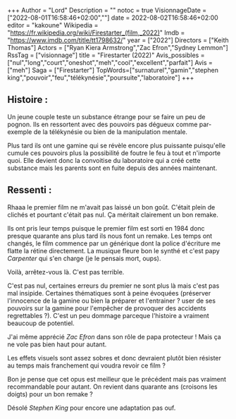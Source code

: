 +++
Author = "Lord"
Description = ""
notoc = true
VisionnageDate = ["2022-08-01T16:58:46+02:00",""]
date = 2022-08-02T16:58:46+02:00
editor = "kakoune"
Wikipedia = "https://fr.wikipedia.org/wiki/Firestarter_(film,_2022)"
Imdb = "https://www.imdb.com/title/tt1798632/"
year = ["2022"]
Directors = ["Keith Thomas"]
Actors = ["Ryan Kiera Armstrong","Zac Efron","Sydney Lemmon"]
RssTag = ["visionnage"]
title = "Firestarter (2022)"
Avis_possibles = ["nul","long","court","oneshot","meh","cool","excellent","parfait"]
Avis = ["meh"] 
Saga = ["Firestarter"]
TopWords=["surnaturel","gamin","stephen king","pouvoir","feu","télékynésie","poursuite","laboratoire"]
+++
## Histoire :
Un jeune couple teste un substance étrange pour se faire un peu de pognon.
Ils en ressortent avec des pouvoirs pas dégueux comme par-exemple de la télékynésie ou bien de la manipulation mentale.

Plus tard ils ont une gamine qui se révèle encore plus puissante puisqu'elle cumule ces pouvoirs plus la possibilité de foutre le feu à tout et n'importe quoi.
Elle devient donc la convoitise du laboratoire qui a créé cette substance mais les parents sont en fuite depuis des années maintenant.

## Ressenti :
Rhaaa le premier film ne m'avait pas laissé un bon goût.
C'était plein de clichés et pourtant c'était pas nul.
Ça méritait clairement un bon remake.

Ils ont pris leur temps puisque le premier film est sorti en 1984 donc presque quarante ans plus tard ils nous font un remake.
Les temps ont changés, le film commence par un générique dont la police d'écriture me flatte la rétine directement.
La musique fleure bon le synthé et c'est papy *Carpenter* qui s'en charge (je le pensais mort, oups).

Voilà, arrêtez-vous là.
C'est pas terrible.

C'est pas nul, certaines erreurs du premier ne sont plus là mais c'est pas mal insipide.
Certaines thématiques sont à peine évoquées (préserver l'innocence de la gamine ou bien la préparer et l'entrainer ? user de ses pouvoirs sur la gamine pour l'empêcher de provoquer des accidents regrettables ?).
C'est un peu dommage parceque l'histoire a vraiment beaucoup de potentiel.

J'ai même apprécié *Zac Efron* dans son rôle de papa protecteur !
Mais ça ne vole pas bien haut pour autant.

Les effets visuels sont assez sobres et donc devraient plutôt bien résister au temps mais franchement qui voudra revoir ce film ?

Bon je pense que cet opus est meilleur que le précédent mais pas vraiment recommandable pour autant.
On revient dans quarante ans (croisons les doigts) pour un bon remake ?

Désolé *Stephen King* pour encore une adaptation pas ouf.
